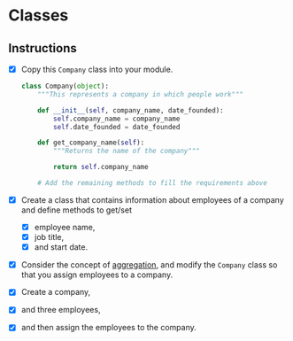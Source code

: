 # Classes

## Instructions

- [x] Copy this `Company` class into your module.
    ```py
    class Company(object):
        """This represents a company in which people work"""

        def __init__(self, company_name, date_founded):
            self.company_name = company_name
            self.date_founded = date_founded

        def get_company_name(self):
            """Returns the name of the company"""

            return self.company_name

        # Add the remaining methods to fill the requirements above
    ```

- [x] Create a class that contains information about employees of a company and define methods to get/set
    - [x] employee name,
    - [x] job title,
    - [x] and start date.

- [x] Consider the concept of [aggregation](../FND_11_INHERIT_COMPOSE_AGGREGATE.md#aggregation), and modify the `Company` class so that you assign employees to a company.

- [x] Create a company,

- [x] and three employees,

- [x] and then assign the employees to the company.